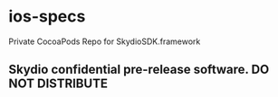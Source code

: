 # ios-specs
Private CocoaPods Repo for SkydioSDK.framework
## Skydio confidential pre-release software. DO NOT DISTRIBUTE
